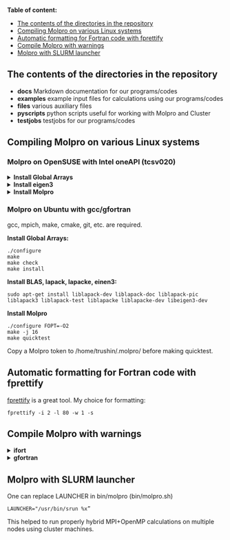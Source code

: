 **Table of content:**
- [The contents of the directories in the repository](#item_dirs)
- [Compiling Molpro on various Linux systems](#item_compile)
- [Automatic formatting for Fortran code with fprettify](#item_fprettify)
- [Compile Molpro with warnings](#item_warnings)
- [Molpro with SLURM launcher](#item_slurm)

<a id="item_dirs"></a>
## The contents of the directories in the repository
- **docs** Markdown documentation for our programs/codes
- **examples** example input files for calculations using our programs/codes
- **files** various auxiliary files
- **pyscripts** python scripts useful for working with Molpro and Cluster
- **testjobs** testjobs for our programs/codes

<a id="item_compile"></a>
## Compiling Molpro on various Linux systems

### Molpro on OpenSUSE with Intel oneAPI (tcsv020)

<details><summary><b>Install Global Arrays</b></summary>
  
```
I_MPI_CXX=icpc MPICC=mpiicc MPIF77=mpiifort ./configure --prefix=/home/trushin/libs/ga-5.8.2
make
make check
make install
```
</details>

<details><summary><b>Install eigen3</b></summary>

eigen3 does not need to be compiled, but needs to be downloaded and unpacked into a directory.
</details>

<details><summary><b>Install Molpro</b></summary>

Clone Molpro from GitHub. e.g.:

```
git clone https://github.com/molpro/molpro.git
```

Navigate to the created directory and configure the installation by:

```
I_MPI_CXX=icpc CC=icc FC=ifort FOPT=-O2 CPPFLAGS=-I/home/trushin/libs/eigen-3.4.0/include/eigen3 PATH=$PATH:/home/trushin/libs/ga-5.8.2/bin ./configure --disable-gfortran-check
```

now replace the files:

src/util/molpro_main.cpp  
src/mrci/kext.F90

by files of the same name from [*files*](./files) directory
then run, from:

```
make -j 28 symtrans_FLAGS=-O0
make quicktest
```

It is necessary to have /home/Tools/progs/intel/oneapi/mkl/2021.1.1/lib/intel64 in LD_LIBRARY_PATH to use compiled molpro.exe. Add this, e.g., to .bashrc or your slurm file:

```
export LD_LIBRARY_PATH=/home/Tools/progs/intel/oneapi/mkl/2021.1.1/lib/intel64:$LD_LIBRARY_PATH
```
</details>

### Molpro on Ubuntu with gcc/gfortran
gcc, mpich, make, cmake, git, etc. are required.

**Install Global Arrays:**
```
./configure  
make
make check
make install
```
**Install BLAS, lapack, lapacke, einen3:**
```
sudo apt-get install liblapack-dev liblapack-doc liblapack-pic liblapack3 liblapack-test liblapacke liblapacke-dev libeigen3-dev
```
**Install Molpro**
```
./configure FOPT=-O2
make -j 16
make quicktest
```
Copy a Molpro token to /home/trushin/.molpro/ before making quicktest.

<a id="item_fprettify"></a>
## Automatic formatting for Fortran code with fprettify
[fprettify](https://github.com/pseewald/fprettify) is a great tool. My choice for formatting:
```
fprettify -i 2 -l 80 -w 1 -s
```

<a id="item_warnings"></a>
## Compile Molpro with warnings

<details><summary><b>ifort</b></summary>

For Intel Fortran, if you want, e.g., to see warnings for unused variables configure with FCFLAGS="-warn unused". For instance
```
I_MPI_CXX=icpc CC=icc FC=ifort FOPT=-O2 CPPFLAGS=-I/home/trushin/libs/eigen-3.4.0/include/eigen3 FCFLAGS="-warn unused" PATH=$PATH:/home/trushin/libs/ga-5.8.2/bin ./configure --prefix=/home/trushin/Molpro/molpro --bindir=/home/trushin/Molpro/molpro --disable-gfortran-check
```
For other possible flags see [corresponding documentation](https://www.intel.com/content/www/us/en/docs/fortran-compiler/developer-guide-reference/2023-0/warn.html)
</details>

<details><summary><b>gfortran</b></summary>

For gfotran just to configure with FCFLAGS=-Wall:
```
./configure FCFLAGS=-Wall
```
</details>

<a id="item_slurm"></a>
## Molpro with SLURM launcher
One can replace LAUNCHER in bin/molpro (bin/molpro.sh)
```
LAUNCHER="/usr/bin/srun %x”
```
This helped to run properly hybrid MPI+OpenMP calculations on multiple nodes using cluster machines.
